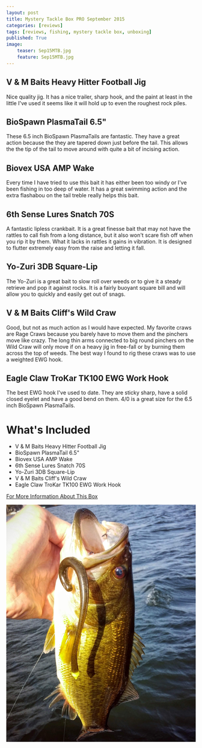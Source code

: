 ```yaml
---
layout: post
title: Mystery Tackle Box PRO September 2015
categories: [reviews]
tags: [reviews, fishing, mystery tackle box, unboxing]
published: True
image:
    teaser: Sep15MTB.jpg
    feature: Sep15MTB.jpg
---
```


## V & M Baits Heavy Hitter Football Jig
<!-- ![V & M Baits Heavy Hitter Football Jig](http://mysterytacklebox.com/media/catalog/product/cache/1/small_image/175x141/9df78eab33525d08d6e5fb8d27136e95/h/e/heavyhitterfootballjig_li-tequila_web.jpg) -->

Nice quality jig. It has a nice trailer, sharp hook, and the paint at least in the little I've used it seems like it will hold up to even the roughest rock piles.

## BioSpawn PlasmaTail 6.5"
<!-- ![BioSpawn PlasmaTail 6.5"](http://mysterytacklebox.com/media/catalog/product/cache/1/small_image/175x141/9df78eab33525d08d6e5fb8d27136e95/p/l/plasmatail_3.jpg) -->

These 6.5 inch BioSpawn PlasmaTails are fantastic. They have a great action because the they are tapered down just before the tail. This allows the the tip of the tail to move around with quite a bit of incising action.

## Biovex USA AMP Wake
<!-- ![Biovex USA AMP Wake](http://mysterytacklebox.com/media/catalog/product/cache/1/small_image/175x141/9df78eab33525d08d6e5fb8d27136e95/a/m/amp_wakev2.jpg) -->

Every time I have tried to use this bait it has either been too windy or I've been fishing in too deep of water. It has a great swimming action and the extra flashabou on the tail treble really helps this bait.

## 6th Sense Lures Snatch 70S
<!-- ![6th Sense Lures Snatch 70S](http://mysterytacklebox.com/media/catalog/product/cache/1/small_image/175x141/9df78eab33525d08d6e5fb8d27136e95/s/n/snatch70s.jpg) -->

A fantastic lipless crankbait. It is a great finesse bait that may not have the rattles to call fish from a long distance, but it also won't scare fish off when you rip it by them. What it lacks in rattles it gains in vibration. It is designed to flutter extremely easy from the raise and letting it fall.

## Yo-Zuri 3DB Square-Lip
<!-- ![Yo-Zuri 3DB Square-Lip](http://mysterytacklebox.com/media/catalog/product/cache/1/small_image/175x141/9df78eab33525d08d6e5fb8d27136e95/3/d/3dbsquare-lip.jpg) -->

The Yo-Zuri is a great bait to slow roll over weeds or to give it a steady retrieve and pop it against rocks. It is a fairly buoyant square bill and will allow you to quickly and easily get out of snags.

## V & M Baits Cliff's Wild Craw
<!-- ![V & M Baits Cliff's Wild Craw](http://mysterytacklebox.com/media/catalog/product/cache/1/small_image/175x141/9df78eab33525d08d6e5fb8d27136e95/c/l/cliffswildcraw_tw.jpg) -->

Good, but not as much action as I would have expected. My favorite craws are Rage Craws because you barely have to move them and the pinchers move like crazy. The long thin arms connected to big round pinchers on the Wild Craw will only move if on a heavy jig in free-fall or by burning them across the top of weeds.
The best way I found to rig these craws was to use a weighted EWG hook.

## Eagle Claw TroKar TK100 EWG Work Hook
<!-- ![Eagle Claw TroKar TK100 EWG Work Hook](http://mysterytacklebox.com/media/catalog/product/cache/1/small_image/175x141/9df78eab33525d08d6e5fb8d27136e95/e/a/eagleclawtk110.jpg) -->

The best EWG hook I've used to date. They are sticky sharp, have a solid closed eyelet and have a good bend on them. 4/0 is a great size for the 6.5 inch BioSpawn PlasmaTails.


# What's Included

* V & M Baits Heavy Hitter Football Jig
* BioSpawn PlasmaTail 6.5"
* Biovex USA AMP Wake
* 6th Sense Lures Snatch 70S
* Yo-Zuri 3DB Square-Lip
* V & M Baits Cliff's Wild Craw
* Eagle Claw TroKar TK100 EWG Work Hook

[For More Information About This Box](http://mysterytacklebox.com/boxes/pro2)

<img class="centered" src="/images/PlasmaTail_LMB.jpg" alt="">
